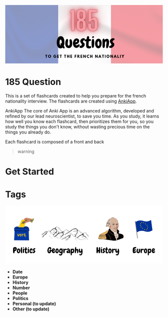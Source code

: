 
![intro-image](https://github.com/Rim-El-Ballouli/entretien-naturalisation-francaise/blob/main/1.png)

# 185 Question 

This is a set of flashcards created to help you prepare for the french nationality interview. The flashcards are created using [AnkiApp](https://www.ankiapp.com). 


AnkiApp 
The core of Anki App is an advanced algorithm, developed and refined by our lead neuroscientist, to save you time. As you study, it learns how well you know each flashcard, then prioritizes them for you, so you study the things you don't know, without wasting precious time on the things you already do.

Each flashcard is composed of a front and back  

> warning



# Get Started



# Tags
![tage image](https://github.com/Rim-El-Ballouli/entretien-naturalisation-francaise/blob/main/2.png)

- **Date**
- **Europe**
- **History**
- **Number**
- **People**
- **Politics**
- **Personal (to update)**
- **Other (to update)**
